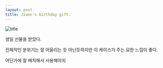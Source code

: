 ```yaml
---
layout: post
title: Jiwon's birthday gift.
---
```


![title](https://github.com/bigcarrot0722/bigcarrot0722.github.io.git/master/images/jiwon.jpg)

생일 선물을 받았다.

전체적인 분위기는 잘 어울리는 듯 아닌듯하지만 이 케이스가 주는 묘한 느낌이 좋다.

어딘가에 잘 배치해서 사용해야지 
